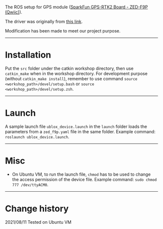 The ROS setup for GPS module ([SparkFun GPS-RTK2 Board - ZED-F9P (Qwiic)](https://www.sparkfun.com/products/15136)). 

The driver was originally from [this link](https://github.com/KumarRobotics/ublox).

Modification has been made to meet our project purpose.

---

# Installation

Put the `src` folder under the catkin workshop directory, then use `catkin_make` when in the workshop directory. For development purpose (without `catkin_make install`), remember to use command `source <workshop_path>/devel/setup.bash` or `source <workshop_path>/devel/setup.zsh`.

---

# Launch

A sample launch file `ublox_device.launch` in the `launch` folder loads the parameters from a `zed_f9p.yaml` file in the same folder. Example command: `roslaunch ublox_device.launch`.

---

# Misc

- On Ubuntu VM, to run the launch file, `chmod` has to be used to change the access permission of the device file. Example command: `sudo chmod 777 /dev/ttyACM0`.

---

# Change history

2021/08/11 Tested on Ubuntu VM
